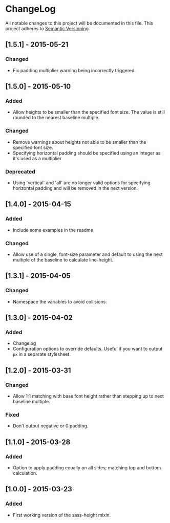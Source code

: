 # ChangeLog
All notable changes to this project will be documented in this file.
This project adheres to [Semantic Versioning](http://semver.org/).

## [1.5.1] - 2015-05-21
### Changed
- Fix padding multiplier warning being incorrectly triggered.

## [1.5.0] - 2015-05-10
### Added
- Allow heights to be smaller than the specified font size. The value is still rounded to the nearest baseline multiple.

### Changed
- Remove warnings about heights not able to be smaller than the specified font size.
- Specifying horizontal padding should be specified using an integer as it's used as a multiplier

### Deprecated
- Using 'vertical' and 'all' are no longer valid options for specifying horizontal padding and will be removed in the next version.

## [1.4.0] - 2015-04-15
### Added
- Include some examples in the readme

### Changed
- Allow use of a single, font-size parameter and default to using the next multiple of the baseline to calculate line-height.


## [1.3.1] - 2015-04-05
### Changed
- Namespace the variables to avoid collisions.


## [1.3.0] - 2015-04-02
### Added
- Changelog
- Configuration options to override defaults. Useful if you want to output `px` in a separate stylesheet.


## [1.2.0] - 2015-03-31
### Changed
- Allow 1:1 matching with base font height rather than stepping up to next baseline multiple.

### Fixed
- Don't output negative or 0 padding.


## [1.1.0] - 2015-03-28
### Added
- Option to apply padding equally on all sides; matching top and bottom calculation.


## [1.0.0] - 2015-03-23
### Added
- First working version of the sass-height mixin.
